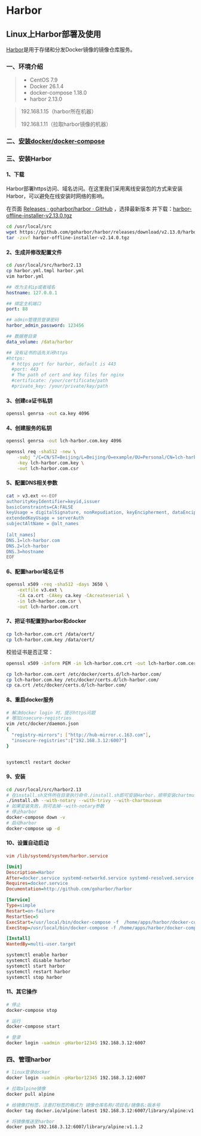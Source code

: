 # Harbor

## Linux上Harbor部署及使用

[Harbor](https://so.csdn.net/so/search?q=Harbor&spm=1001.2101.3001.7020)是用于存储和分发Docker镜像的镜像仓库服务。

### 一、环境介绍

>- CentOS 7.9
>- Docker 26.1.4
>- docker-compose 1.18.0
>- harbor 2.13.0

>192.168.1.15（harbor所在机器）
>
>192.168.1.11（拉取harbor镜像的机器）

### 二、[安装docker/docker-compose](../../container/docker/%E5%AE%89%E8%A3%85%E6%89%8B%E5%86%8C.md)

### 三、安装Harbor

#### 1、下载

Harbor部署https访问、域名访问。在这里我们采用离线安装包的方式来安装Harbor，可以避免在线安装时网络的影响。

在页面 [Releases · goharbor/harbor · GitHub](https://github.com/goharbor/harbor/releases) ，选择最新版本 并下载：[harbor-offline-installer-v2.13.0.tgz](https://github.com/goharbor/harbor/releases/download/v2.13.0/harbor-offline-installer-v2.13.0.tgz)

```bash
cd /usr/local/src
wget https://github.com/goharbor/harbor/releases/download/v2.13.0/harbor-offline-installer-v2.13.0.tgz
tar -zxvf harbor-offline-installer-v2.14.0.tgz
```

#### 2、生成并修改配置文件

```bash
cd /usr/local/src/harbor2.13
cp harbor.yml.tmpl harbor.yml
vim harbor.yml
```

```yaml
## 改为主机ip或者域名
hostname: 127.0.0.1

## 绑定主机端口
port: 88

## admin管理员登录密码
harbor_admin_password: 123456

## 数据卷目录
data_volume: /data/harbor

## 没有证书的话先关闭https
#https:
  # https port for harbor, default is 443
  #port: 443
  # The path of cert and key files for nginx
  #certificate: /your/certificate/path
  #private_key: /your/private/key/path
```

#### 3、创建ca证书私钥

```bash
openssl genrsa -out ca.key 4096
```

#### 4、创建服务的私钥

```bash
openssl genrsa -out lch-harbor.com.key 4096
```

```bash
openssl req -sha512 -new \
    -subj "/C=CN/ST=Beijing/L=Beijing/O=example/OU=Personal/CN=lch-harbor.com" \
    -key lch-harbor.com.key \
    -out lch-harbor.com.csr
```

#### 5、配置DNS相关参数

```bash
cat > v3.ext <<-EOF
authorityKeyIdentifier=keyid,issuer
basicConstraints=CA:FALSE
keyUsage = digitalSignature, nonRepudiation, keyEncipherment, dataEncipherment
extendedKeyUsage = serverAuth
subjectAltName = @alt_names
 
[alt_names]
DNS.1=lch-harbor.com
DNS.2=lch-harbor
DNS.3=hostname
EOF
```

#### 6、配置harbor域名证书

```bash
openssl x509 -req -sha512 -days 3650 \
    -extfile v3.ext \
    -CA ca.crt -CAkey ca.key -CAcreateserial \
    -in lch-harbor.com.csr \
    -out lch-harbor.com.crt
```

#### 7、把证书配置到harbor和docker

```bash
cp lch-harbor.com.crt /data/cert/
cp lch-harbor.com.key /data/cert/
```

校验证书是否正常： 

```bash
openssl x509 -inform PEM -in lch-harbor.com.crt -out lch-harbor.com.cert
```

```bash
cp lch-harbor.com.cert /etc/docker/certs.d/lch-harbor.com/
cp lch-harbor.com.key /etc/docker/certs.d/lch-harbor.com/
cp ca.crt /etc/docker/certs.d/lch-harbor.com/
```

#### 8、重启docker服务

```bash
# 解决docker login 时，提示https问题
# 增加insecure-registries
vim /etc/docker/daemon.json
{
  "registry-mirrors": ["http://hub-mirror.c.163.com"],
  "insecure-registries":["192.168.3.12:6007"]
}


systemctl restart docker
```

#### 9、安装

```bash
cd /usr/local/src/harbor2.13
# 在install.sh文件所在目录执行命令./install.sh即可安装Harbor，顺带安装chartmuseum以便支持chart上传：
./install.sh --with-notary --with-trivy --with-chartmuseum
# 如果安装失败，则可去掉--with-notary参数
# 停止harbor
docker-compose down -v
# 启动harbor
docker-compose up -d
```

#### 10、设置自动启动

```ini
vim /lib/systemd/system/harbor.service

[Unit]
Description=Harbor
After=docker.service systemd-networkd.service systemd-resolved.service
Requires=docker.service
Documentation=http://github.com/goharbor/harbor

[Service]
Type=simple
Restart=on-failure
RestartSec=5
ExecStart=/usr/local/bin/docker-compose -f  /home/apps/harbor/docker-compose.yml up
ExecStop=/usr/local/bin/docker-compose -f /home/apps/harbor/docker-compose.yml down

[Install]
WantedBy=multi-user.target
```

```bash
systemctl enable harbor
systemctl disable harbor
systemctl start harbor
systemctl restart harbor
systemctl stop harbor
```

#### 11、其它操作

```bash
# 停止
docker-compose stop

# 运行
docker-compose start

# 登录
docker login -uadmin -pHarbor12345 192.168.3.12:6007
```

### 四、管理harbor

```bash
# linux登录docker
docker login -uadmin -pHarbor12345 192.168.3.12:6007

# 拉取alpine镜像
docker pull alpine

# 给镜像打标签，注意打标签的格式为 镜像仓库名称/项目名/镜像名:版本号
docker tag docker.io/alpine:latest 192.168.3.12:6007/library/alpine:v1.1.2

# 将镜像推送至harbor
docker push 192.168.3.12:6007/library/alpine:v1.1.2
```
